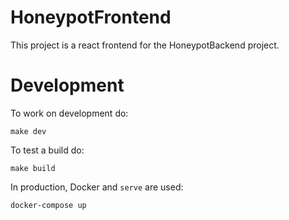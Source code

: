 # HoneypotFrontend

This project is a react frontend for the HoneypotBackend project.

# Development

To work on development do:

    make dev

To test a build do:

    make build

In production, Docker and `serve` are used:

    docker-compose up
